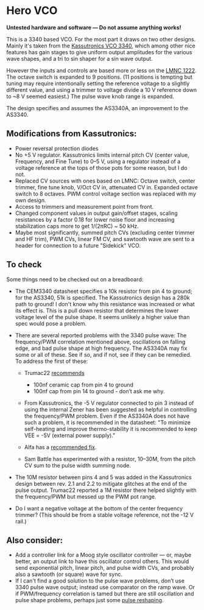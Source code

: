 # Hero VCO

**Untested hardware and software — Do not assume anything works!**

This is a 3340 based VCO. For the most part it draws on two other designs. Mainly it's taken from the [Kassutronics VCO 3340](https://kassu2000.blogspot.com/2018/06/vco-3340.html), which among other nice features has gain stages to give uniform output amplitudes for the various wave shapes, and a tri to sin shaper for a sin wave output.

However the inputs and controls are based more or less on the [LMNC 1222](https://www.lookmumnocomputer.com/1222-performance-vco). The octave switch is expanded to 9 positions. (11 positions is tempting but tuning may require intentionally setting the reference voltage to a slightly different value, and using a trimmer to voltage divide a 10 V reference down to ~8 V seemed easiest.) The pulse wave knob range is expanded.

The design specifies and assumes the AS3340A, an improvement to the AS3340.

## Modifications from Kassutronics:

* Power reversal protection diodes
* No +5 V regulator. Kassutronics limits internal pitch CV (center value, Frequency, and Fine Tune) to 0–5 V, using a regulator instead of a voltage reference at the tops of those pots for some reason, but I do not.
* Replaced CV sources with ones based on LMNC: Octave switch, center trimmer, fine tune knob, V/Oct CV in, attenuated CV in. Expanded octave switch to 8 octaves. PWM control voltage section was replaced with my own design.
* Access to trimmers and measurement point from front.
* Changed component values in output gain/offset stages, scaling resistances by a factor 0.18 for lower noise floor and increasing stabilization caps more to get 1/(2πRC) ~ 50 kHz.
* Maybe most significantly, summed pitch CVs (excluding center trimmer and HF trim), PWM CVs, linear FM CV, and sawtooth wave are sent to a header for connection to a future "Sidekick" VCO.

## To check

Some things need to be checked out on a breadboard:

* The CEM3340 datasheet specifies a 10k resistor from pin 4 to ground; for the AS3340, 51k is specified. The Kassutronics design has a 280k path to ground! I don't know why this resistance was increased or what its effect is. This is a pull down resistor that determines the lower voltage level of the pulse shape. It seems unlikely a higher value than spec would pose a problem.

* There are several reported problems with the 3340 pulse wave: The frequency/PWM correlation mentioned above, oscillations on falling edge, and bad pulse shape at high frequency. The AS3340A may fix some or all of these. See if so, and if not, see if they can be remedied. To address the first of these:

    * Trumac22 [recommends](https://lookmumnocomputer.discourse.group/t/as3340-vco-w-hard-soft-sync-fm-modulation/249/30) 

        * 100nf ceramic cap from pin 4 to ground
        * 100nf cap from pin 14 to ground - don’t ask me why.
    
    * From Kassutronics, the -5 V regulator connected to pin 3 instead of using the internal Zener has been suggested as helpful in controlling the frequency/PWM problem. Even if the AS3340A does not have such a problem, it is recommended in the datasheet: "To minimize self-heating and improve thermo-stability it is recommended to keep VEE = -5V (external power supply)."

    * Alfa has a [recommended fix](http://www.alfarzpp.lv/eng/sc/AS3340%20tip%20VCO%20_%20PWM%20.pdf). 

    * Sam Battle has experimented with a resistor, 10–30M, from the pitch CV sum to the pulse width summing node.

* The 10M resistor between pins 4 and 5 was added in the Kassutronics design between rev. 2.1 and 2.2 to mitigate glitches at the end of the pulse output. Trumac22 reported a 1M resistor there helped slightly with the frequency/PWM but messed up the PWM pot range.

* Do I want a negative voltage at the bottom of the center frequency trimmer? (This should be from a stable voltage reference, not the -12 V rail.)

## Also consider:
* Add a controller link for a Moog style oscillator controller — or, maybe better, an output link to have this oscillator control others. This would send exponential pitch, linear pitch, and pulse width CVs, and probably also a sawtooth (or square) wave for sync. 
* If I can't find a good solution to the pulse wave problems, don’t use 3340 pulse wave output; instead use comparator on the ramp wave. Or if PWM/frequency correlation is tamed but there are still oscillation and pulse shape problems, perhaps just some [pulse reshaping](https://lookmumnocomputer.discourse.group/t/1222-tuner-vco-module-fixes-improvements/2072/7).
